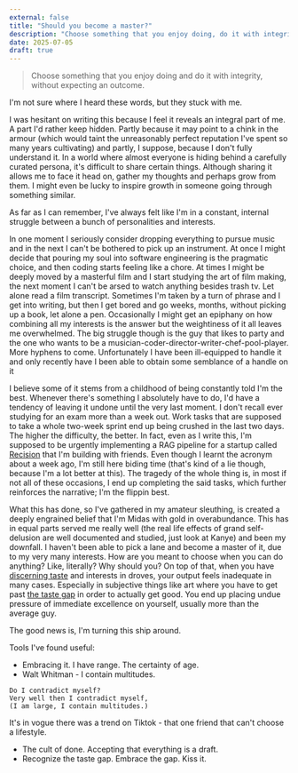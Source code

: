 ```yaml
---
external: false
title: "Should you become a master?"
description: "Choose something that you enjoy doing, do it with integrity, without expecting the outcome"
date: 2025-07-05
draft: true
---
```


>Choose something that you enjoy doing and do it with integrity, without expecting an outcome.

I'm not sure where I heard these words, but they stuck with me.

I was hesitant on writing this because I feel it reveals an integral part of me. A part I'd rather keep hidden. Partly because it may point to a chink in the armour (which would taint the unreasonably perfect reputation I've spent so many years cultivating) and partly, I suppose, because I don't fully understand it. In a world where almost everyone is hiding behind a carefully curated persona, it's difficult to share certain things. Although sharing it allows me to face it head on, gather my thoughts and perhaps grow from them. I might even be lucky to inspire growth in someone going through something similar.

As far as I can remember, I've always felt like I'm in a constant, internal struggle between a bunch of personalities and interests.

In one moment I seriously consider dropping everything to pursue music and in the next I can't be bothered to pick up an instrument. At once I might decide that pouring my soul into software engineering is the pragmatic choice, and then coding starts feeling like a chore. At times I might be deeply moved by a masterful film and I start studying the art of film making, the next moment I can't be arsed to watch anything besides trash tv. Let alone read a film transcript. Sometimes I'm taken by a turn of phrase and I get into writing, but then I get bored and go weeks, months, without picking up a book, let alone a pen. Occasionally I might get an epiphany on how combining all my interests is the answer but the weightiness of it all leaves me overwhelmed. The big struggle though is the guy that likes to party and the one who wants to be a musician-coder-director-writer-chef-pool-player. More hyphens to come. Unfortunately I have been ill-equipped to handle it and only recently have I been able to obtain some semblance of a handle on it

I believe some of it stems from a childhood of being constantly told I'm the best. Whenever there's something I absolutely have to do, I'd have a tendency of leaving it undone until the very last moment. I don't recall ever studying for an exam more than a week out. Work tasks that are supposed to take a whole two-week sprint end up being crushed in the last two days. The higher the difficulty, the better. In fact, even as I write this, I'm supposed to be urgently implementing a RAG pipeline for a startup called [Recision](https://www.recision.ai/) that I'm building with friends. Even though I learnt the acronym about a week ago, I'm still here biding time (that's kind of a lie though, because I'm a lot better at this). The tragedy of the whole thing is, in most if not all of these occasions, I end up completing the said tasks, which further reinforces the narrative; I'm the flippin best.

What this has done, so I've gathered in my amateur sleuthing, is created a deeply engrained belief that I'm Midas with gold in overabundance. This has in equal parts served me really well (the real life effects of grand self-delusion are well documented and studied, just look at Kanye) and been my downfall. I haven't been able to pick a lane and become a master of it, due to my very many interests. How are you meant to choose when you can do anything? Like, literally? Why should you?
On top of that, when you have [discerning taste](https://x.com/brianmosigisi/status/1941133408555749846) and interests in droves, your output feels inadequate in many cases. Especially in subjective things like art where you have to get past [the taste gap](https://www.themarginalian.org/2014/01/29/ira-glass-success-daniel-sax/) in order to actually get good. You end up placing undue pressure of immediate excellence on yourself, usually more than the average guy.

The good news is, I'm turning this ship around.


Tools I've found useful:
- Embracing it. I have range. The certainty of age.
- Walt Whitman - I contain multitudes.
```
Do I contradict myself?
Very well then I contradict myself,
(I am large, I contain multitudes.)
```
It's in vogue there was a trend on Tiktok - that one friend that can't choose a lifestyle.

- The cult of done. Accepting that everything is a draft.
- Recognize the taste gap. Embrace the gap. Kiss it.
